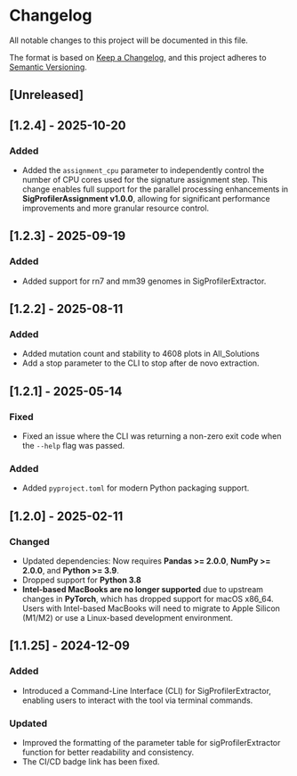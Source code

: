 
# Changelog

All notable changes to this project will be documented in this file.

The format is based on [Keep a Changelog](https://keepachangelog.com/en/1.0.0/), and this project adheres to [Semantic Versioning](https://semver.org/spec/v2.0.0.html).

## [Unreleased]

## [1.2.4] - 2025-10-20

### Added
- Added the `assignment_cpu` parameter to independently control the number of CPU cores used for the signature assignment step. This change enables full support for the parallel processing enhancements in **SigProfilerAssignment v1.0.0**, allowing for significant performance improvements and more granular resource control.

## [1.2.3] - 2025-09-19

### Added
- Added support for rn7 and mm39 genomes in SigProfilerExtractor.

## [1.2.2] - 2025-08-11

### Added
- Added mutation count and stability to 4608 plots in All_Solutions
- Add a stop parameter to the CLI to stop after de novo extraction.

## [1.2.1] - 2025-05-14

### Fixed
- Fixed an issue where the CLI was returning a non-zero exit code when the `--help` flag was passed.

 ### Added
- Added `pyproject.toml` for modern Python packaging support.

## [1.2.0] - 2025-02-11

### Changed
- Updated dependencies: Now requires **Pandas >= 2.0.0**, **NumPy >= 2.0.0**, and **Python >= 3.9**.
- Dropped support for **Python 3.8**
- **Intel-based MacBooks are no longer supported** due to upstream changes in **PyTorch**, which has dropped support for macOS x86_64. Users with Intel-based MacBooks will need to migrate to Apple Silicon (M1/M2) or use a Linux-based development environment.

## [1.1.25] - 2024-12-09

### Added
- Introduced a Command-Line Interface (CLI) for SigProfilerExtractor, enabling users to interact with the tool via terminal commands.

### Updated
- Improved the formatting of the parameter table for sigProfilerExtractor function for better readability and consistency.
- The CI/CD badge link has been fixed.
